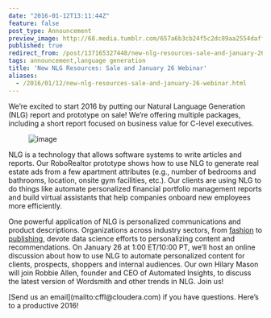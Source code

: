 ```yaml
---
date: "2016-01-12T13:11:44Z"
feature: false
post_type: Announcement
preview_image: http://68.media.tumblr.com/657a6b3cb24f5c2dc89aa2554daff67a/tumblr_inline_o0ukqsL5Tq1ta78fg_540.png
published: true
redirect_from: /post/137165327448/new-nlg-resources-sale-and-january-26-webinar
tags: announcement,language generation
title: 'New NLG Resources: Sale and January 26 Webinar'
aliases:
  - /2016/01/12/new-nlg-resources-sale-and-january-26-webinar.html
---
```


<p>We’re excited to start 2016 by putting our Natural Language Generation (NLG) report and prototype on sale! We’re offering multiple packages, including a short report focused on business value for C-level executives. </p><figure data-orig-width="727" data-orig-height="418" class="tmblr-full"><img src="http://68.media.tumblr.com/657a6b3cb24f5c2dc89aa2554daff67a/tumblr_inline_o0ukqsL5Tq1ta78fg_540.png" alt="image" data-orig-width="727" data-orig-height="418"/></figure><p>NLG is a technology that allows software systems to write articles and reports. Our RoboRealtor prototype shows how to use NLG to generate real estate ads from a few apartment attributes (e.g., number of bedrooms and bathrooms, location, onsite gym facilities, etc.). Our clients are using NLG to do things like automate personalized financial portfolio management reports and build virtual assistants that help companies onboard new employees more efficiently.<br/></p><p>One powerful application of NLG is personalized communications and product descriptions. Organizations across industry sectors, from <a href="http://blog.fastforwardlabs.com/2015/12/09/fashion-goes-deep-data-science-at-lyst.html">fashion</a> to <a href="http://www.nycmedialab.org/events/">publishing</a>, devote data science efforts to personalizing content and recommendations. On January 26 at 1:00 ET/10:00 PT, we’ll host an online discussion</a> about how to use NLG to automate personalized content for clients, prospects, shoppers and internal audiences. Our own Hilary Mason will join Robbie Allen, founder and CEO of Automated Insights, to discuss the latest version of Wordsmith and other trends in NLG. Join us!</p><p>[Send us an email](mailto:cffl@cloudera.com) if you have questions. Here’s to a productive 2016!</p>